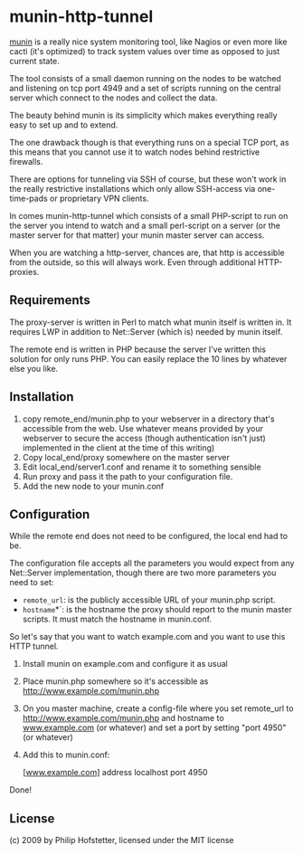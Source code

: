 munin-http-tunnel
=================
[munin](http://munin.projects.linpro.no/) is a really nice system
monitoring tool, like Nagios or even more like cacti (it's optimized)
to track system values over time as opposed to just current state.

The tool consists of a small daemon running on the nodes to be watched
and listening on tcp port 4949 and a set of scripts running on the 
central server which connect to the nodes and collect the data.

The beauty behind munin is its simplicity which makes everything really
easy to set up and to extend.

The one drawback though is that everything runs on a special TCP port,
as this means that you cannot use it to watch nodes behind restrictive
firewalls.

There are options for tunneling via SSH of course, but these won't work
in the really restrictive installations which only allow SSH-access via
one-time-pads or proprietary VPN clients.

In comes munin-http-tunnel which consists of a small PHP-script to run
on the server you intend to watch and a small perl-script on a server
(or the master server for that matter) your munin master server can
access.

When you are watching a http-server, chances are, that http is 
accessible from the outside, so this will always work. Even through 
additional HTTP-proxies.

Requirements
------------
The proxy-server is written in Perl to match what munin itself is 
written in. It requires LWP in addition to Net::Server (which is)
needed by munin itself.

The remote end is written in PHP because the server I've written this
solution for only runs PHP. You can easily replace the 10 lines by
whatever else you like.

Installation
------------
1. copy remote_end/munin.php to your webserver in a directory that's
   accessible from the web. Use whatever means provided by your 
   webserver to secure the access (though authentication isn't just)
   implemented in the client at the time of this writing)
2. Copy local_end/proxy somewhere on the master server
3. Edit local_end/server1.conf and rename it to something sensible
4. Run proxy and pass it the path to your configuration file.
5. Add the new node to your munin.conf

Configuration
-------------
While the remote end does not need to be configured, the local end had 
to be.

The configuration file accepts all the parameters you would expect from 
any Net::Server implementation, though there are two more parameters 
you need to set:

* `remote_url`:
  is the publicly accessible URL of your munin.php script.
* `hostname`*`:
  is the hostname the proxy should report to the munin master 
  scripts. It must match the hostname in munin.conf.

So let's say that you want to watch example.com and you want to use 
this HTTP tunnel.

1. Install munin on example.com and configure it as usual
2. Place munin.php somewhere so it's accessible as 
   http://www.example.com/munin.php
3. On you master machine, create a config-file where you set
   remote_url to http://www.example.com/munin.php
   and hostname to www.example.com (or whatever)
   and set a port by setting "port 4950" (or whatever)
4. Add this to munin.conf:

    [www.example.com]
        address localhost
        port 4950
        
Done!

License
-------
(c) 2009 by Philip Hofstetter, licensed under the MIT license
